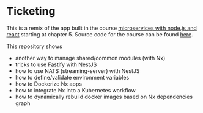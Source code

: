 # Ticketing

This is a remix of the app built in the course [microservices with node.js and react](https://www.udemy.com/course/microservices-with-node-js-and-react/) starting at chapter 5.
Source code for the course can be found [here](https://github.com/StephenGrider/ticketing).

This repository shows

- another way to manage shared/common modules (with Nx)
- tricks to use Fastify with NestJS
- how to use NATS (streaming-server) with NestJS
- how to define/validate environment variables
- how to Dockerize Nx apps
- how to integrate Nx into a Kubernetes workflow
- how to dynamically rebuild docker images based on Nx dependencies graph
